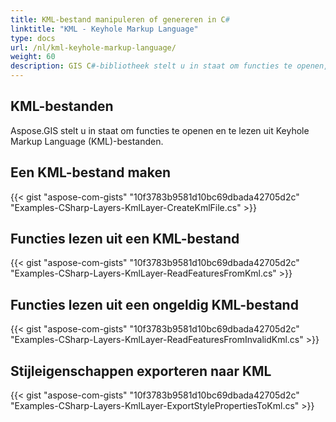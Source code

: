 ```yaml
---
title: KML-bestand manipuleren of genereren in C#
linktitle: "KML - Keyhole Markup Language"
type: docs
url: /nl/kml-keyhole-markup-language/
weight: 60
description: GIS C#-bibliotheek stelt u in staat om functies te openen, te maken en te lezen uit Keyhole Markup Language (KML)-bestanden.
---
```


## **KML-bestanden**
Aspose.GIS stelt u in staat om functies te openen en te lezen uit Keyhole Markup Language (KML)-bestanden.
## **Een KML-bestand maken**
{{< gist "aspose-com-gists" "10f3783b9581d10bc69dbada42705d2c" "Examples-CSharp-Layers-KmlLayer-CreateKmlFile.cs" >}}
## **Functies lezen uit een KML-bestand**
{{< gist "aspose-com-gists" "10f3783b9581d10bc69dbada42705d2c" "Examples-CSharp-Layers-KmlLayer-ReadFeaturesFromKml.cs" >}}
## **Functies lezen uit een ongeldig KML-bestand**
{{< gist "aspose-com-gists" "10f3783b9581d10bc69dbada42705d2c" "Examples-CSharp-Layers-KmlLayer-ReadFeaturesFromInvalidKml.cs" >}}
## **Stijleigenschappen exporteren naar KML**
{{< gist "aspose-com-gists" "10f3783b9581d10bc69dbada42705d2c" "Examples-CSharp-Layers-KmlLayer-ExportStylePropertiesToKml.cs" >}}

